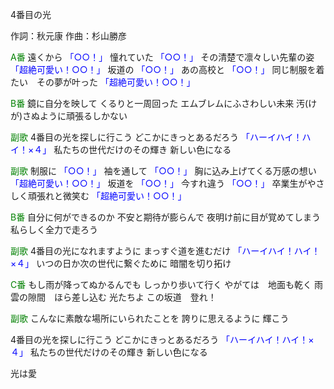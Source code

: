 4番目の光

作詞：秋元康
作曲：杉山勝彦

<font color=green>A番</font> 
遠くから <font color=blue>「○○！」</font> 
憧れていた <font color=blue>「○○！」</font> 
その清楚で凛々しい先輩の姿 <font color=blue>「超絶可愛い！○○！」</font> 
坂道の <font color=blue>「○○！」</font> 
あの高校と <font color=blue>「○○！」</font> 
同じ制服を着たい　その夢が叶った <font color=blue>「超絶可愛い！○○！」</font> 

<font color=green>B番</font> 
鏡に自分を映して
くるりと一周回った
エムブレムにふさわしい未来
汚(けが)さぬように頑張るしかない

<font color=green>副歌</font> 
4番目の光を探しに行こう
どこかにきっとあるだろう <font color=blue>「ハーイハイ！ハイ！×４」</font> 
私たちの世代だけのその輝き
新しい色になる

<font color=green>副歌</font> 
制服に <font color=blue>「○○！」</font> 
袖を通して <font color=blue>「○○！」</font> 
胸に込み上げてくる万感の想い <font color=blue>「超絶可愛い！○○！」</font> 
坂道を <font color=blue>「○○！」</font> 
今すれ違う <font color=blue>「○○！」</font> 
卒業生がやさしく頑張れと微笑む <font color=blue>「超絶可愛い！○○！」</font> 

<font color=green>B番</font> 
自分に何ができるのか
不安と期待が膨らんで
夜明け前に目が覚めてしまう
私らしく全力で走ろう

<font color=green>副歌</font> 
4番目の光になれますように
まっすぐ道を進むだけ <font color=blue>「ハーイハイ！ハイ！×４」</font> 
いつの日か次の世代に繋ぐために
暗闇を切り拓け

<font color=green>C番</font> 
もし雨が降ってぬかるんでも
しっかり歩いて行く
やがては　地面も乾く
雨雲の隙間　ほら差し込む
光たちよ
この坂道　登れ！

<font color=green>副歌</font> 
こんなに素敵な場所にいられたことを
誇りに思えるように
輝こう

4番目の光を探しに行こう
どこかにきっとあるだろう <font color=blue>「ハーイハイ！ハイ！×４」</font> 
私たちの世代だけのその輝き
新しい色になる

光は愛
